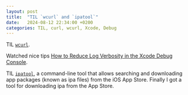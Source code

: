 ```yaml
---
layout: post
title:  "TIL `wcurl` and `ipatool`"
date:   2024-08-12 22:34:00 +0200
categories: TIL, curl, wcurl, Xcode, Debug
---
```

TIL [`wcurl`](https://github.com/curl/wcurl).

Watched nice tips [How to Reduce Log Verbosity in the Xcode Debug Console](https://www.youtube.com/watch?v=6VCiEtyebLs).

TIL [`ipatool`](https://github.com/majd/ipatool), a command-line tool that allows searching and downloading app packages (known as ipa files) from the iOS App Store. Finally I got a tool for downloading ipa from the App Store.
